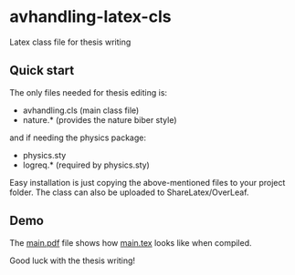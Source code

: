 # avhandling-latex-cls
Latex class file for thesis writing

## Quick start
The only files needed for thesis editing is:
* avhandling.cls (main class file)
* nature.* (provides the nature biber style)

and if needing the physics package:
* physics.sty
* logreq.* (required by physics.sty)

Easy installation is just copying the above-mentioned files to your project folder.
The class can also be uploaded to ShareLatex/OverLeaf.

## Demo
The [main.pdf](https://github.com/hildenost/avhandling-latex-cls/blob/master/main.pdf) file shows how [main.tex](https://github.com/hildenost/avhandling-latex-cls/blob/master/main.tex) looks like when compiled.

Good luck with the thesis writing!

